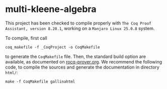 # multi-kleene-algebra

This project has been checked to compile properly with `The Coq Proof Assistant, version 8.20.1`, working on a `Manjaro Linux 25.0.8` system.

To compile, first call 
```
coq_makefile -f _CoqProject -o CoqMakefile
```
 to generate the `CoqMakefile` file.
Then, the standard build option are available, as documented on [rocq-prover.org](https://rocq-prover.org/doc/master/refman/practical-tools/utilities.html#building-a-rocq-project-with-rocq-makefile-details).
We recommend the following code, to compile the sources and generate the documentation in directory `html/`:
```
make -f CoqMakefile gallinahtml
``` 

